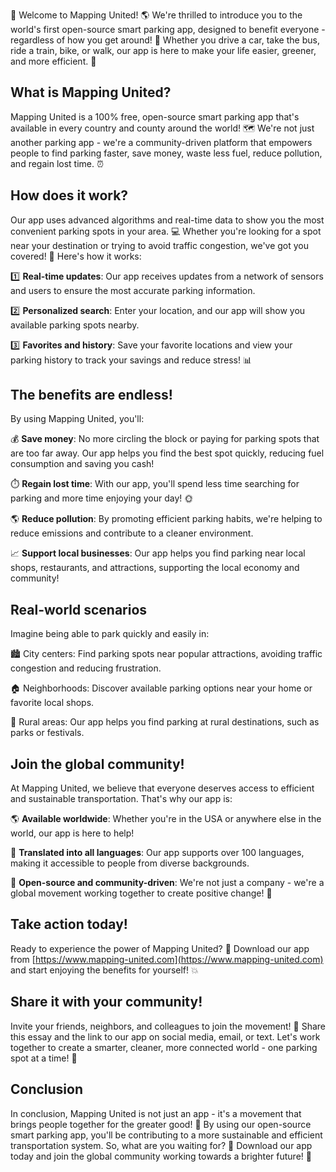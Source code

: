 🎉 Welcome to Mapping United! 🌎 We're thrilled to introduce you to the world's first open-source smart parking app, designed to benefit everyone - regardless of how you get around! 💪 Whether you drive a car, take the bus, ride a train, bike, or walk, our app is here to make your life easier, greener, and more efficient. 🌈

**What is Mapping United?**
-------------------------

Mapping United is a 100% free, open-source smart parking app that's available in every country and county around the world! 🗺️ We're not just another parking app - we're a community-driven platform that empowers people to find parking faster, save money, waste less fuel, reduce pollution, and regain lost time. ⏰

**How does it work?**
----------------------

Our app uses advanced algorithms and real-time data to show you the most convenient parking spots in your area. 💻 Whether you're looking for a spot near your destination or trying to avoid traffic congestion, we've got you covered! 🚗 Here's how it works:

1️⃣ **Real-time updates**: Our app receives updates from a network of sensors and users to ensure the most accurate parking information.

2️⃣ **Personalized search**: Enter your location, and our app will show you available parking spots nearby.

3️⃣ **Favorites and history**: Save your favorite locations and view your parking history to track your savings and reduce stress! 📊

**The benefits are endless!**
------------------------------

By using Mapping United, you'll:

💰 **Save money**: No more circling the block or paying for parking spots that are too far away. Our app helps you find the best spot quickly, reducing fuel consumption and saving you cash!

⏱️ **Regain lost time**: With our app, you'll spend less time searching for parking and more time enjoying your day! 🌞

🌎 **Reduce pollution**: By promoting efficient parking habits, we're helping to reduce emissions and contribute to a cleaner environment.

📈 **Support local businesses**: Our app helps you find parking near local shops, restaurants, and attractions, supporting the local economy and community!

**Real-world scenarios**
-------------------------

Imagine being able to park quickly and easily in:

🏙️ City centers: Find parking spots near popular attractions, avoiding traffic congestion and reducing frustration.

🏠 Neighborhoods: Discover available parking options near your home or favorite local shops.

🌳 Rural areas: Our app helps you find parking at rural destinations, such as parks or festivals.

**Join the global community!**
-----------------------------

At Mapping United, we believe that everyone deserves access to efficient and sustainable transportation. That's why our app is:

🌎 **Available worldwide**: Whether you're in the USA or anywhere else in the world, our app is here to help!

💬 **Translated into all languages**: Our app supports over 100 languages, making it accessible to people from diverse backgrounds.

👥 **Open-source and community-driven**: We're not just a company - we're a global movement working together to create positive change! 🌟

**Take action today!**
-------------------------

Ready to experience the power of Mapping United? 🎉 Download our app from [https://www.mapping-united.com](https://www.mapping-united.com) and start enjoying the benefits for yourself! 💥

**Share it with your community!**
------------------------------

Invite your friends, neighbors, and colleagues to join the movement! 🤝 Share this essay and the link to our app on social media, email, or text. Let's work together to create a smarter, cleaner, more connected world - one parking spot at a time! 🌟

**Conclusion**
--------------

In conclusion, Mapping United is not just an app - it's a movement that brings people together for the greater good! 💪 By using our open-source smart parking app, you'll be contributing to a more sustainable and efficient transportation system. So, what are you waiting for? 🎉 Download our app today and join the global community working towards a brighter future! 🌟
